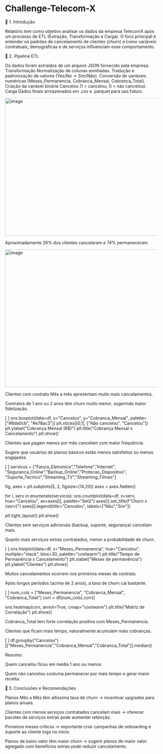 # Challenge-Telecom-X

🔹 1. Introdução

Relatório tem como objetivo analisar os dados da empresa TelecomX após um processo de ETL (Extração, Transformação e Carga). O foco principal é entender os padrões de cancelamento de clientes (churn) e como variáveis contratuais, demográficas e de serviços influenciam esse comportamento.

🔹 2. Pipeline ETL

Os dados foram extraídos de um arquivo JSON fornecido pela empresa. Transformação Normalização de colunas aninhadas. Tradução e padronização de valores (Yes/No → Sim/Não). Conversão de variáveis numéricas (Meses_Permanencia, Cobranca_Mensal, Cobranca_Total). Criação da variável binária Cancelou (1 = cancelou, 0 = não cancelou). Carga Dados finais armazenados em .csv e .parquet para uso futuro.

<img width="580" height="455" alt="image" src="https://github.com/user-attachments/assets/f696546b-6604-4398-83fc-849fb2fe7776" />


Aproximadamente 26% dos clientes cancelaram e 74% permaneceram.


<img width="580" height="455" alt="image" src="https://github.com/user-attachments/assets/eb00e59b-ef74-43a0-a1c2-3f4e1fbe7190" />


Clientes com contrato Mês a mês apresentam muito mais cancelamentos.

Contratos de 1 ano ou 2 anos têm churn muito menor, sugerindo maior fidelização.


[ ]
sns.boxplot(data=df, x="Cancelou", y="Cobranca_Mensal", palette=["#8da0cb", "#e78ac3"])
plt.xticks([0,1], ["Não cancelou", "Cancelou"])
plt.ylabel("Cobrança Mensal (R$)")
plt.title("Cobrança Mensal x Cancelamento")
plt.show()

Clientes que pagam menos por mês cancelam com maior frequência.

Sugere que usuários de planos básicos estão menos satisfeitos ou menos engajados.


[ ]
servicos = ["Fatura_Eletronica","Telefone","Internet",
            "Seguranca_Online","Backup_Online","Protecao_Dispositivo",
            "Suporte_Tecnico","Streaming_TV","Streaming_Filmes"]

fig, axes = plt.subplots(5, 2, figsize=(14,20))
axes = axes.flatten()

for i, serv in enumerate(servicos):
    sns.countplot(data=df, x=serv, hue="Cancelou", ax=axes[i], palette="Set2")
    axes[i].set_title(f"Churn x {serv}")
    axes[i].legend(title="Cancelou", labels=["Não","Sim"])

plt.tight_layout()
plt.show()

Clientes sem serviços adicionais (backup, suporte, segurança) cancelam mais.

Quanto mais serviços extras contratados, menor a probabilidade de churn.


[ ]
sns.histplot(data=df, x="Meses_Permanencia", hue="Cancelou", multiple="stack", bins=30, palette="coolwarm")
plt.title("Tempo de Permanência x Cancelamento")
plt.xlabel("Meses de permanência")
plt.ylabel("Clientes")
plt.show()

Muitos cancelamentos ocorrem nos primeiros meses de contrato.

Após longos períodos (acima de 2 anos), a taxa de churn cai bastante.


[ ]
num_cols = ["Meses_Permanencia", "Cobranca_Mensal", "Cobranca_Total"]
corr = df[num_cols].corr()

sns.heatmap(corr, annot=True, cmap="coolwarm")
plt.title("Matriz de Correlação")
plt.show()

Cobranca_Total tem forte correlação positiva com Meses_Permanencia.

Clientes que ficam mais tempo, naturalmente acumulam mais cobranças.


[ ]
df.groupby("Cancelou")[["Meses_Permanencia","Cobranca_Mensal","Cobranca_Total"]].median()

Resumo:

Quem cancelou ficou em média 1 ano ou menos.

Quem não cancelou costuma permanecer por mais tempo e gerar maior receita.

🔹 5. Conclusões e Recomendações

Planos Mês a Mês têm altíssima taxa de churn → incentivar upgrades para planos anuais.

Clientes com menos serviços contratados cancelam mais → oferecer pacotes de serviços extras pode aumentar retenção.

Primeiros meses críticos → importante criar campanhas de onboarding e suporte ao cliente logo no início.

Planos de baixo valor têm maior churn → sugerir planos de maior valor agregado com benefícios extras pode reduzir cancelamento.
